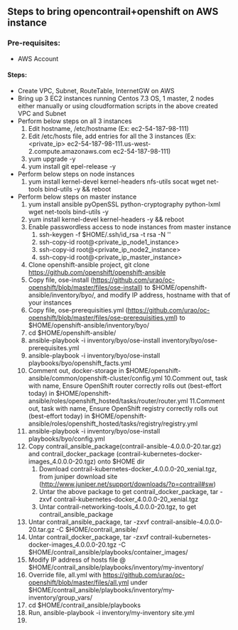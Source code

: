 ## Steps to bring opencontrail+openshift on AWS instance

### Pre-requisites:
- AWS Account

#### Steps:
- Create VPC, Subnet, RouteTable, InternetGW on AWS
- Bring up 3 EC2 instances running Centos 7.3 OS, 1 master, 2 nodes either manually or using cloudformation scripts in the above created VPC and Subnet
- Perform below steps on all 3 instances
  1. Edit hostname, /etc/hostname   (Ex: ec2-54-187-98-111)
  2. Edit /etc/hosts file, add entries for all the 3 instances  (Ex: \<private_ip\> ec2-54-187-98-111.us-west-2.compute.amazonaws.com ec2-54-187-98-111)
  3. yum upgrade -y
  4. yum install git epel-release -y
- Perform below steps on node instances
  1. yum install kernel-devel kernel-headers nfs-utils socat wget net-tools bind-utils -y && reboot
- Perform below steps on master instance
  1. yum install ansible pyOpenSSL python-cryptography python-lxml wget net-tools bind-utils -y
  2. yum install kernel-devel kernel-headers -y && reboot
  3. Enable passwordless access to node instances from master instance
     1. ssh-keygen -f $HOME/.ssh/id_rsa -t rsa -N ''
     2. ssh-copy-id root@<private_ip_node1_instance>
     3. ssh-copy-id root@<private_ip_node2_instance>
     4. ssh-copy-id root@<private_ip_master_instance>
  4. Clone openshift-ansible project, git clone https://github.com/openshift/openshift-ansible
  5. Copy file, ose-install (https://github.com/urao/oc-openshift/blob/master/files/ose-install) to $HOME/openshift-ansible/inventory/byo/, and modify IP address, hostname with that of your instances
  6. Copy file, ose-prerequisities.yml (https://github.com/urao/oc-openshift/blob/master/files/ose-prerequisities.yml) to $HOME/openshift-ansible/inventory/byo/
  7. cd $HOME/openshift-ansible/
  7. ansible-playbook -i inventory/byo/ose-install inventory/byo/ose-prerequisites.yml 
  8. ansible-playbook -i inventory/byo/ose-install playbooks/byo/openshift_facts.yml
  9. Comment out, docker-storage in $HOME/openshift-ansible/common/openshift-cluster/config.yml
  10.Comment out, task with name, Ensure OpenShift router correctly rolls out (best-effort today) in $HOME/openshift-ansible/roles/openshift_hosted/tasks/router/router.yml
  11.Comment out, task with name, Ensure OpenShift registry correctly rolls out (best-effort today) in $HOME/openshift-ansible/roles/openshift_hosted/tasks/registry/registry.yml
  12. ansible-playbook -i inventory/byo/ose-install playbooks/byo/config.yml 
  13. Copy contrail_ansible_package(contrail-ansible-4.0.0.0-20.tar.gz) and contrail_docker_package (contrail-kubernetes-docker-images_4.0.0.0-20.tgz) onto $HOME dir
      1. Download contrail-kubernetes-docker_4.0.0.0-20_xenial.tgz, from juniper download site (http://www.juniper.net/support/downloads/?p=contrail#sw)
      2. Untar the above package to get contrail_docker_package, tar -zxvf contrail-kubernetes-docker_4.0.0.0-20_xenial.tgz
      3. Untar contrail-networking-tools_4.0.0.0-20.tgz, to get contrail_ansible_package
  14. Untar contrail_ansible_package, tar -zxvf contrail-ansible-4.0.0.0-20.tar.gz -C $HOME/contrail_ansible/
  15. Untar contrail_docker_package, tar -zxvf contrail-kubernetes-docker-images_4.0.0.0-20.tgz -C $HOME/contrail_ansible/playbooks/container_images/
  16. Modify IP address of hosts file @ $HOME/contrail_ansible/playbooks/inventory/my-inventory/
  17. Override file, all.yml with https://github.com/urao/oc-openshift/blob/master/files/all.yml under $HOME/contrail_ansible/playbooks/inventory/my-inventory/group_vars/
  18. cd $HOME/contrail_ansible/playbooks
  19. Run, ansible-playbook -i inventory/my-inventory site.yml
  20. 

  
